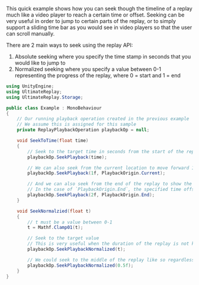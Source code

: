 ﻿
This quick example shows how you can seek though the timeline of a replay much like a video player to reach a certain time or offset.
Seeking can be very useful in order to jump to certain parts of the replay, or to simply support a sliding time bar as you would see in video players so that the user can scroll manually.

There are 2 main ways to seek using the replay API:
1. Absolute seeking where you specify the time stamp in seconds that you would like to jump to
2. Normalized seeking where you specify a value between 0-1 representing the progress of the replay, where 0 = start and 1 = end

```cs
using UnityEngine;
using UltimateReplay;
using UltimateReplay.Storage;

public class Example : MonoBehaviour
{
	// Our running playback operation created in the previous example
    // We assume this is assigned for this sample
	private ReplayPlaybackOperation playbackOp = null;

	void SeekToTime(float time)
	{
		// Seek to the target time in seconds from the start of the replay
		playbackOp.SeekPlayback(time);

		// We can also seek from the current location to move forward 1 second for example
		playbackOp.SeekPlayback(1f, PlaybackOrigin.Current);

		// And we can also seek from the end of the replay to show the last 2 seconds for example
		// In the case of `PlaybackOrigin.End`, the specified time offset represents a negative offset from the end of the replay
		playbackOp.SeekPlayback(2f, PlaybackOrigin.End);
	}

	void SeekNormalzied(float t)
	{
		// t must be a value between 0-1
		t = Mathf.Clamp01(t);

		// Seek to the target value
		// This is very useful when the duration of the replay is not known or useful
		playbackOp.SeekPlaybackNormalized(t);

		// We could seek to the middle of the replay like so regardless of duration
		playbackOp.SeekPlaybackNormalized(0.5f);
	}
}
```

